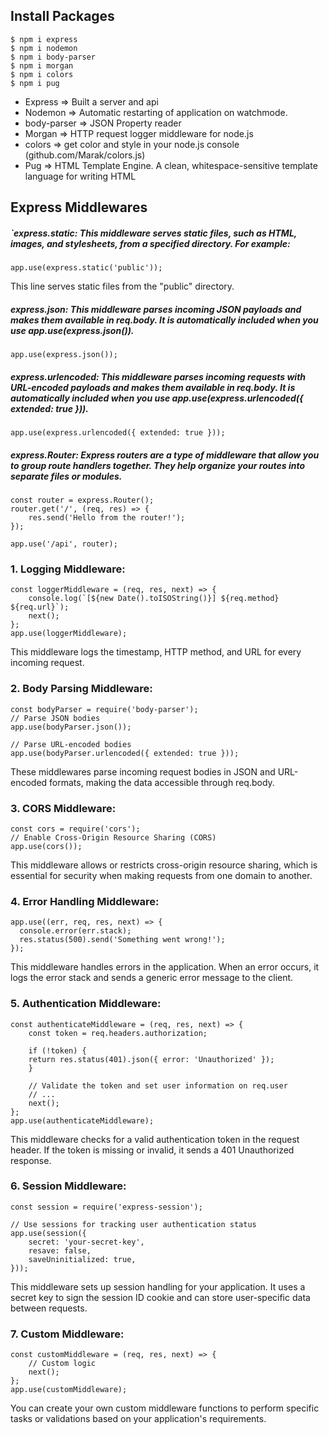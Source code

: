 ## Install Packages
``` 
$ npm i express
$ npm i nodemon
$ npm i body-parser
$ npm i morgan
$ npm i colors
$ npm i pug
```
* Express => Built a server and api 
* Nodemon => Automatic restarting of application on watchmode.
* body-parser => JSON Property reader
* Morgan => HTTP request logger middleware for node.js
* colors => get color and style in your node.js console (github.com/Marak/colors.js)
* Pug => HTML Template Engine. A clean, whitespace-sensitive template language for writing HTML


## Express Middlewares
##### `express.static: This middleware serves static files, such as HTML, images, and stylesheets, from a specified directory. For example:
```
app.use(express.static('public'));
```
This line serves static files from the "public" directory.
##### express.json: This middleware parses incoming JSON payloads and makes them available in req.body. It is automatically included when you use app.use(express.json()).
```
app.use(express.json());
```
##### express.urlencoded: This middleware parses incoming requests with URL-encoded payloads and makes them available in req.body. It is automatically included when you use app.use(express.urlencoded({ extended: true })).
```
app.use(express.urlencoded({ extended: true }));
```

##### express.Router: Express routers are a type of middleware that allow you to group route handlers together. They help organize your routes into separate files or modules.
```
const router = express.Router();
router.get('/', (req, res) => {
    res.send('Hello from the router!');
});

app.use('/api', router);
```



### 1. Logging Middleware:
```
const loggerMiddleware = (req, res, next) => {
    console.log(`[${new Date().toISOString()}] ${req.method} ${req.url}`);
    next();
};
app.use(loggerMiddleware);
```
This middleware logs the timestamp, HTTP method, and URL for every incoming request.

### 2. Body Parsing Middleware:
```
const bodyParser = require('body-parser');
// Parse JSON bodies
app.use(bodyParser.json());

// Parse URL-encoded bodies
app.use(bodyParser.urlencoded({ extended: true }));
```
These middlewares parse incoming request bodies in JSON and URL-encoded formats, making the data accessible through req.body.

### 3. CORS  Middleware:
```
const cors = require('cors');
// Enable Cross-Origin Resource Sharing (CORS)
app.use(cors());
```
This middleware allows or restricts cross-origin resource sharing, which is essential for security when making requests from one domain to another.

### 4. Error Handling Middleware:
```
app.use((err, req, res, next) => {
  console.error(err.stack);
  res.status(500).send('Something went wrong!');
});

```
This middleware handles errors in the application. When an error occurs, it logs the error stack and sends a generic error message to the client.

### 5. Authentication  Middleware:
```
const authenticateMiddleware = (req, res, next) => {
    const token = req.headers.authorization;

    if (!token) {
    return res.status(401).json({ error: 'Unauthorized' });
    }

    // Validate the token and set user information on req.user
    // ...
    next();
};
app.use(authenticateMiddleware);

```
This middleware checks for a valid authentication token in the request header. If the token is missing or invalid, it sends a 401 Unauthorized response.

### 6. Session Middleware:
```
const session = require('express-session');

// Use sessions for tracking user authentication status
app.use(session({
    secret: 'your-secret-key',
    resave: false,
    saveUninitialized: true,
}));

```
This middleware sets up session handling for your application. It uses a secret key to sign the session ID cookie and can store user-specific data between requests.

### 7. Custom  Middleware:
```
const customMiddleware = (req, res, next) => {
    // Custom logic
    next();
};
app.use(customMiddleware);
```
You can create your own custom middleware functions to perform specific tasks or validations based on your application's requirements.

